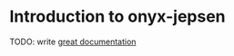 # Introduction to onyx-jepsen

TODO: write [great documentation](http://jacobian.org/writing/what-to-write/)
